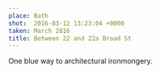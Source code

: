 ```yaml
---
place: Bath
shot:  2016-03-12 13:23:04 +0000
taken: March 2016
title: Between 22 and 22a Broad St
---
```


One blue way to architectural ironmongery.
